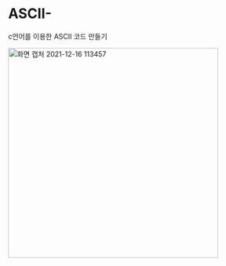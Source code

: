 # ASCII-
c언어를 이용한 ASCII 코드 만들기

<img width="428" alt="화면 캡처 2021-12-16 113457" src="https://user-images.githubusercontent.com/93520535/146297504-ea8ff17b-a7d7-47e5-a1ca-6606d0e1bc48.png">
